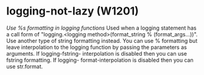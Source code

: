 # logging-not-lazy (W1201)

*Use %s formatting in logging functions* Used when a logging statement
has a call form of "logging.&lt;logging method&gt;(format\_string %
(format\_args...))". Use another type of string formatting instead. You
can use % formatting but leave interpolation to the logging function by
passing the parameters as arguments. If logging-fstring- interpolation
is disabled then you can use fstring formatting. If logging-
format-interpolation is disabled then you can use str.format.
